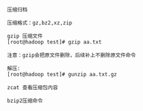 ```
压缩归档
```
```
压缩格式：gz,bz2,xz,zip
```
```
gzip 压缩文件
[root@hadoop test]# gzip aa.txt 

注意：gzip会把原文件删除，后续补上不删除原文件命令

解压:
[root@hadoop test]# gunzip aa.txt.gz 

zcat 查看压缩包内容

```
```
bzip2压缩命令

```